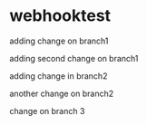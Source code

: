 # webhooktest


adding change on branch1


adding second change on branch1



adding change in branch2


another change on branch2



change on branch 3
